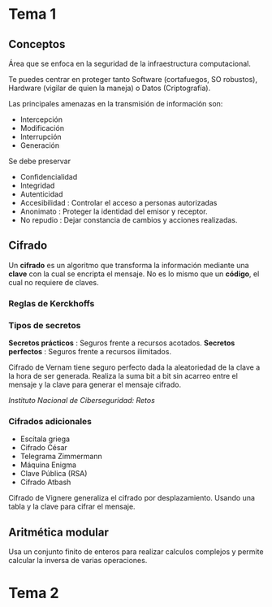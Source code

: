 # Tema 1
## Conceptos
Área que se enfoca en la seguridad de la infraestructura computacional.

Te puedes centrar en proteger tanto Software (cortafuegos, SO robustos), Hardware (vigilar de quien la maneja) o Datos (Criptografía).

Las principales amenazas en la transmisión de información son:
+ Intercepción
+ Modificación
+ Interrupción
+ Generación

Se debe preservar
+ Confidencialidad
+ Integridad
+ Autenticidad
+ Accesibilidad : Controlar el acceso a personas autorizadas
+ Anonimato : Proteger la identidad del emisor y receptor.
+ No repudio : Dejar constancia de cambios y acciones realizadas.

## Cifrado
Un **cifrado** es un algoritmo que transforma la información mediante una **clave** con la cual se encripta el mensaje. No es lo mismo que un **código**, el cual no requiere de claves.
### Reglas de Kerckhoffs

### Tipos de secretos
**Secretos prácticos** : Seguros frente a recursos acotados.
**Secretos perfectos** : Seguros frente a recursos ilimitados.

Cifrado de Vernam tiene seguro perfecto dada la aleatoriedad de la clave a la hora de ser generada. Realiza la suma bit a bit sin acarreo entre el mensaje y la clave para generar el mensaje cifrado.

*Instituto Nacional de Ciberseguridad: Retos*

### Cifrados adicionales
+ Escítala griega
+ Cifrado César
+ Telegrama Zimmermann
+ Máquina Enigma
+ Clave Pública (RSA)
+ Cifrado Atbash

Cifrado de Vignere generaliza el cifrado por desplazamiento. Usando una tabla y la clave para cifrar el mensaje.

## Aritmética modular
Usa un conjunto finito de enteros para realizar calculos complejos y permite calcular la inversa de varias operaciones.

# Tema 2